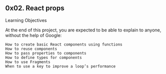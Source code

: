 ## 0x02. React props
Learning Objectives

At the end of this project, you are expected to be able to explain to anyone, without the help of Google:

    How to create basic React components using functions
    How to reuse components
    How to pass properties to components
    How to define types for components
    How to use Fragments
    When to use a key to improve a loop’s performance


